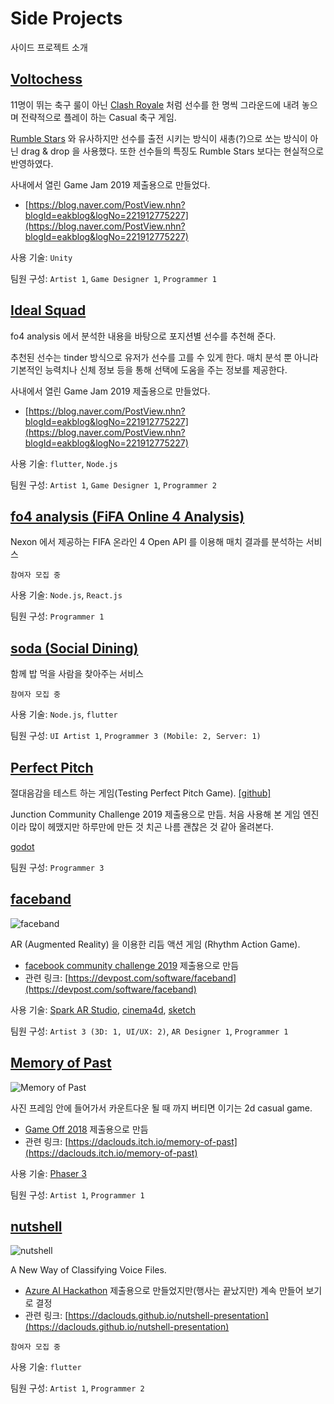 # Side Projects

사이드 프로젝트 소개

## [Voltochess]()
  11명이 뛰는 축구 룰이 아닌 [Clash Royale](https://clashroyale.com/) 처럼 선수를 한 명씩 그라운드에 내려 놓으며 전략적으로 플레이 하는 Casual 축구 게임.

  [Rumble Stars](https://www.rumblestars.com/) 와 유사하지만 선수를 출전 시키는 방식이 새총(?)으로 쏘는 방식이 아닌 drag & drop 을 사용했다.
  또한 선수들의 특징도 Rumble Stars 보다는 현실적으로 반영하였다.

  사내에서 열린 Game Jam 2019 제출용으로 만들었다.
  - [https://blog.naver.com/PostView.nhn?blogId=eakblog&logNo=221912775227](https://blog.naver.com/PostView.nhn?blogId=eakblog&logNo=221912775227)
  
  사용 기술: `Unity`
  
  팀원 구성: `Artist 1`, `Game Designer 1`, `Programmer 1`
  
## [Ideal Squad]()
  fo4 analysis 에서 분석한 내용을 바탕으로 포지션별 선수를 추천해 준다. 

  추천된 선수는 tinder 방식으로 유저가 선수를 고를 수 있게 한다. 매치 분석 뿐 아니라 기본적인 능력치나 신체 정보 등을 통해 선택에 도움을 주는 정보를 제공한다.
  
  사내에서 열린 Game Jam 2019 제출용으로 만들었다.
  - [https://blog.naver.com/PostView.nhn?blogId=eakblog&logNo=221912775227](https://blog.naver.com/PostView.nhn?blogId=eakblog&logNo=221912775227)
  
  사용 기술: `flutter`, `Node.js`

  팀원 구성: `Artist 1`, `Game Designer 1`, `Programmer 2`
  
## [fo4 analysis (FiFA Online 4 Analysis)](https://github.com/daclouds/fo4-analysis-introduction)
  Nexon 에서 제공하는 FIFA 온라인 4 Open API 를 이용해 매치 결과를 분석하는 서비스

  `참여자 모집 중`
  
  사용 기술: `Node.js`, `React.js`

  팀원 구성: `Programmer 1`

## [soda (Social Dining)](https://project-soda.github.io/soda/)
  함께 밥 먹을 사람을 찾아주는 서비스

  `참여자 모집 중`
  
  사용 기술: `Node.js`, `flutter`

  팀원 구성: `UI Artist 1`, `Programmer 3 (Mobile: 2, Server: 1)`
  
## [Perfect Pitch](https://www.youtube.com/watch?v=ohfD8-uqrbc)
  절대음감을 테스트 하는 게임(Testing Perfect Pitch Game). [[github]](https://github.com/mdechdee/JunctionGamejam)

Junction Community Challenge 2019 제출용으로 만듬. 처음 사용해 본 게임 엔진이라 많이 헤맸지만 하루만에 만든 것 치곤 나름 괜찮은 것 같아 올려본다.

  [godot](https://godotengine.org/)

  팀원 구성: `Programmer 3`

## [faceband](https://devpost.com/software/faceband)

![faceband](https://challengepost-s3-challengepost.netdna-ssl.com/photos/production/software_photos/000/846/181/datas/gallery.jpg)

  AR (Augmented Reality) 을 이용한 리듬 액션 게임 (Rhythm Action Game). 

  - [facebook community challenge 2019](https://developercircles2019.devpost.com/) 제출용으로 만듬
  - 관련 링크: [https://devpost.com/software/faceband](https://devpost.com/software/faceband)

  사용 기술: [Spark AR Studio](https://sparkar.facebook.com/ar-studio/), [cinema4d](https://www.maxon.net/cinema-4d/), [sketch](https://www.sketch.com/)
  
  팀원 구성: `Artist 3 (3D: 1, UI/UX: 2)`, `AR Designer 1`, `Programmer 1`
  
## [Memory of Past](https://daclouds.itch.io/memory-of-past)

![Memory of Past](https://img.itch.zone/aW1nLzE2NzM0MDQucG5n/315x250%23c/TrTynu.png)

  사진 프레임 안에 들어가서 카운트다운 될 때 까지 버티면 이기는 2d casual game. 

  - [Game Off 2018](https://daclouds.itch.io/memory-of-past) 제출용으로 만듬
  - 관련 링크: [https://daclouds.itch.io/memory-of-past](https://daclouds.itch.io/memory-of-past)
  
  사용 기술: [Phaser 3](http://phaser.io/)

  팀원 구성: `Artist 1`, `Programmer 1`
  
## [nutshell](https://daclouds.github.io/nutshell-presentation/)

![nutshell](https://daclouds.github.io/nutshell-presentation/presentation/nutshell_PPT_01.png)

  A New Way of Classifying Voice Files.
  
  - [Azure AI Hackathon](https://www.hackerearth.com/challenges/hackathon/microsoft-hackathon-korea/) 제출용으로 만들었지만(행사는 끝났지만) 계속 만들어 보기로 결정
  - 관련 링크: [https://daclouds.github.io/nutshell-presentation](https://daclouds.github.io/nutshell-presentation)

  `참여자 모집 중`
  
  사용 기술: `flutter`
  
  팀원 구성: `Artist 1`, `Programmer 2`
